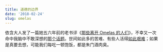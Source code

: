 ```yaml
---
title: 道德的边界
date: '2018-02-24'
slug: omelas
---
```


依含大人发了一篇她五六年前的老书评《[那些离开 Omelas 的人们](https://yihanxu.github.io/walk-away-from-Omelas/)》，不幸又一次命中我脑中不敢深想的[那个话题](/cn/2017/02/shame/)。世间如此多的苦难、有些人活得[如此艰难](https://weibo.com/3305085281/G20fg7VOh)；如果是真要去想，可能我们每吃一顿饱饭，都是朱门酒肉臭。
